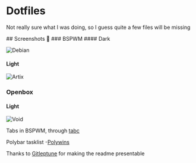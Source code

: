 
<h1>Dotfiles</h1>
<p >Not really sure what I was doing, so I guess quite a few files will be missing  </p>
## Screenshots 🌺
### BSPWM
#### Dark

![Debian](/Debian/Screenshots/1622234974.png?raw=true "BSPWM")
#### Light

![Artix](/Screenshots/tabbed.png?raw=true "BSPWM")</br>
### Openbox
#### Light

![Void](/Screenshots/openbox.png?raw=true "Openbox")

<p>Tabs in BSPWM, through <a href="https://gist.github.com/jpentland/468a42c172eb607bb950f5d00606312c">tabc</a></p>
<p>Polybar tasklist -<a href="https://github.com/tam-carre/polywins">Polywins</a></p>
<p> Thanks to <a href="https://github.com/Gitleptune">Gitleptune</a> for making the readme presentable</p>

